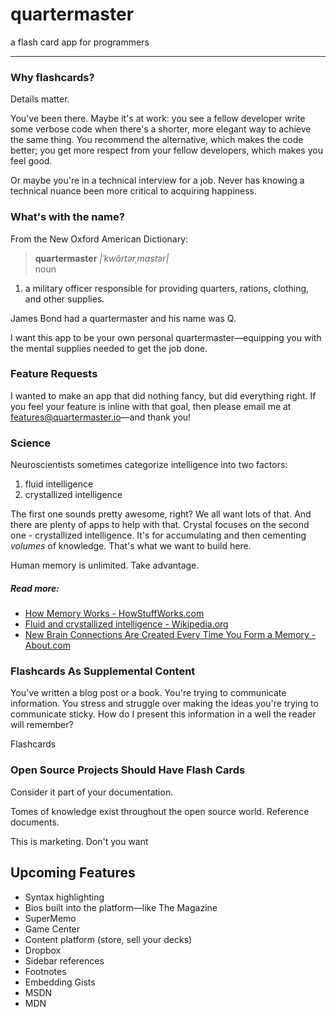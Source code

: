 quartermaster
=============

a flash card app for programmers

- - -

### Why flashcards?

Details matter.

You've been there. Maybe it's at work: you see a fellow developer write some verbose code when there's a shorter, more elegant way to achieve the same thing. You recommend the alternative, which makes the code better; you get more respect from your fellow developers, which makes you feel good.

Or maybe you're in a technical interview for a job. Never has knowing a technical nuance been more critical to acquiring happiness.

### What's with the name?

From the New Oxford American Dictionary:

> **quartermaster** *|ˈkwôrtərˌmastər|*  
  noun  
  1. a military officer responsible for providing quarters, rations, clothing, and other supplies.

James Bond had a quartermaster and his name was Q.

I want this app to be your own personal quartermaster—equipping you with the mental supplies needed to get the job done.

### Feature Requests

I wanted to make an app that did nothing fancy, but did everything right. If you feel your feature is inline with that goal, then please email me at features@quartermaster.io—and thank you!

### Science

Neuroscientists sometimes categorize intelligence into two factors:

1. fluid intelligence
2. crystallized intelligence

The first one sounds pretty awesome, right? We all want lots of that. And there are plenty of apps to help with that. Crystal focuses on the second one - crystallized intelligence. It's for accumulating and then cementing *volumes* of knowledge. That's what we want to build here.

Human memory is unlimited. Take advantage.

##### Read more:

- [How Memory Works - HowStuffWorks.com](http://science.howstuffworks.com/life/inside-the-mind/human-brain/human-memory2.htm)
- [Fluid and crystallized intelligence - Wikipedia.org](http://en.wikipedia.org/wiki/Fluid_and_crystallized_intelligence)
- [New Brain Connections Are Created Every Time You Form a Memory - About.com](http://psychology.about.com/od/memory/ss/ten-facts-about-memory_9.htm)

### Flashcards As Supplemental Content

You've written a blog post or a book. You're trying to communicate information. You stress and struggle over making the ideas you're trying to communicate sticky. How do I present this information in a well the reader will remember?

Flashcards 

### Open Source Projects Should Have Flash Cards

Consider it part of your documentation.

Tomes of knowledge exist throughout the open source world. Reference documents.

This is marketing. Don't you want 

## Upcoming Features

- Syntax highlighting
- Bios built into the platform—like The Magazine
- SuperMemo
- Game Center
- Content platform (store, sell your decks)
- Dropbox
- Sidebar references
- Footnotes
- Embedding Gists
- MSDN
- MDN
